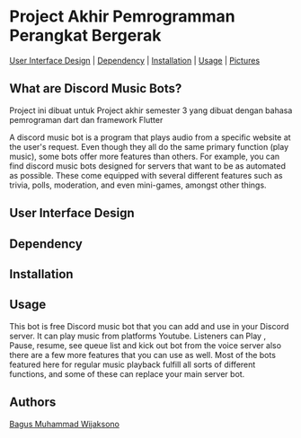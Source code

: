 # Project Akhir Pemrogramman Perangkat Bergerak
[User Interface Design](#Ui) | [Dependency](#Dependency) | [Installation](#installation) | [Usage](#usage) | [Pictures](#picture)

## What are Discord Music Bots?

Project ini dibuat untuk Project akhir semester 3 yang dibuat dengan bahasa pemrograman dart dan framework Flutter 

A discord music bot is a program that plays audio from a specific website at the user's request. Even though they all do the same primary function (play music), some bots offer more features than others.
For example, you can find discord music bots designed for servers that want to be as automated as possible. These come equipped with several different features such as trivia, polls, moderation, and even mini-games, amongst other things.

## User Interface Design

## Dependency

## Installation

## Usage 
This bot is free Discord music bot that you can add and use in your Discord server. It can play music from platforms Youtube. Listeners can Play , Pause, resume, see queue list and kick out bot from the voice server also there are a few more features that you can use as well. Most of the bots featured here for regular music playback fulfill all sorts of different functions, and some of these can replace your main server bot. 


## Authors

[Bagus Muhammad Wijaksono](https://github.com/baguswijaksono)


